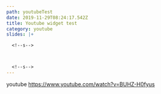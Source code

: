 ```yaml
---
path: youtubeTest
date: 2019-11-29T08:24:17.542Z
title: Youtube widget test
category: youtube
slides: |+

  <!--s-->



  <!--s-->
---
```

youtube https://www.youtube.com/watch?v=BUHZ-H0fyus
